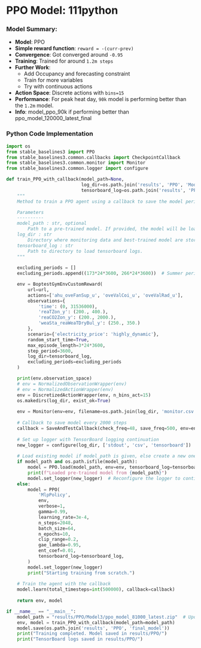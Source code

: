 # PPO Model: 111python

### Model Summary:
- **Model**: PPO
- **Simple reward function**: `reward = -(curr-prev)`
- **Convergence**: Got converged around `-0.95`
- **Training**: Trained for around `1.2m steps`
- **Further Work**:
  - Add Occupancy and forecasting constraint
  - Train for more variables
  - Try with continuous actions
- **Action Space**: Discrete actions with `bins=15`
- **Performance**: For peak heat day, `90k` model is performing better than the `1.2m` model.
- **Info**: model_ppo_90k if performing better than ppo_model_120000_latest_final

### Python Code Implementation

```python
import os
from stable_baselines3 import PPO
from stable_baselines3.common.callbacks import CheckpointCallback
from stable_baselines3.common.monitor import Monitor
from stable_baselines3.common.logger import configure

def train_PPO_with_callback(model_path=None,
                            log_dir=os.path.join('results', 'PPO', 'Model3'),
                            tensorboard_log=os.path.join('results', 'PPO', 'Model3')):
    """
    Method to train a PPO agent using a callback to save the model periodically.

    Parameters
    ----------
    model_path : str, optional
        Path to a pre-trained model. If provided, the model will be loaded and further trained.
    log_dir : str
        Directory where monitoring data and best-trained model are stored.
    tensorboard_log : str
        Path to directory to load tensorboard logs.
    """
    
    excluding_periods = []
    excluding_periods.append((173*24*3600, 266*24*3600))  # Summer period

    env = BoptestGymEnvCustomReward(
        url=url,
        actions=['ahu_oveFanSup_u', 'oveValCoi_u', 'oveValRad_u'],
        observations={
            'time': (0, 31536000),
            'reaTZon_y': (200., 400.),
            'reaCO2Zon_y': (200., 2000.),
            'weaSta_reaWeaTDryBul_y': (250., 350.)
        },
        scenario={'electricity_price': 'highly_dynamic'},
        random_start_time=True,
        max_episode_length=3*24*3600,
        step_period=3600,
        log_dir=tensorboard_log,
        excluding_periods=excluding_periods
    )

    print(env.observation_space)
    # env = NormalizedObservationWrapper(env)
    # env = NormalizedActionWrapper(env)  
    env = DiscretizedActionWrapper(env, n_bins_act=15)
    os.makedirs(log_dir, exist_ok=True)
    
    env = Monitor(env=env, filename=os.path.join(log_dir, 'monitor.csv'))
    
    # Callback to save model every 2000 steps
    callback = SaveAndTestCallback(check_freq=48, save_freq=500, env=env, log_dir=tensorboard_log)
    
    # Set up logger with TensorBoard logging continuation
    new_logger = configure(log_dir, ['stdout', 'csv', 'tensorboard'])
    
    # Load existing model if model_path is given, else create a new one
    if model_path and os.path.isfile(model_path):
        model = PPO.load(model_path, env=env, tensorboard_log=tensorboard_log)
        print(f"Loaded pre-trained model from {model_path}")
        model.set_logger(new_logger)  # Reconfigure the logger to continue logging
    else:
        model = PPO(
            'MlpPolicy', 
            env, 
            verbose=1, 
            gamma=0.99,
            learning_rate=3e-4,
            n_steps=2048,
            batch_size=64,
            n_epochs=10,
            clip_range=0.2,
            gae_lambda=0.95,
            ent_coef=0.01,
            tensorboard_log=tensorboard_log,
        )
        model.set_logger(new_logger)
        print("Starting training from scratch.")
    
    # Train the agent with the callback
    model.learn(total_timesteps=int(500000), callback=callback)
    
    return env, model

if __name__ == "__main__":
    model_path = "results/PPO/Model3/ppo_model_81000_latest.zip"  # Update this with the correct path if needed
    env, model = train_PPO_with_callback(model_path=model_path)
    model.save(os.path.join('results', 'PPO', 'final_model'))
    print("Training completed. Model saved in results/PPO/")
    print("TensorBoard logs saved in results/PPO/")
